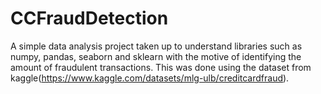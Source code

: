 # CCFraudDetection
A simple data analysis project taken up to understand libraries such as numpy, pandas, seaborn and sklearn with the motive of identifying the amount of fraudulent transactions. This was done using the dataset from kaggle(https://www.kaggle.com/datasets/mlg-ulb/creditcardfraud).
